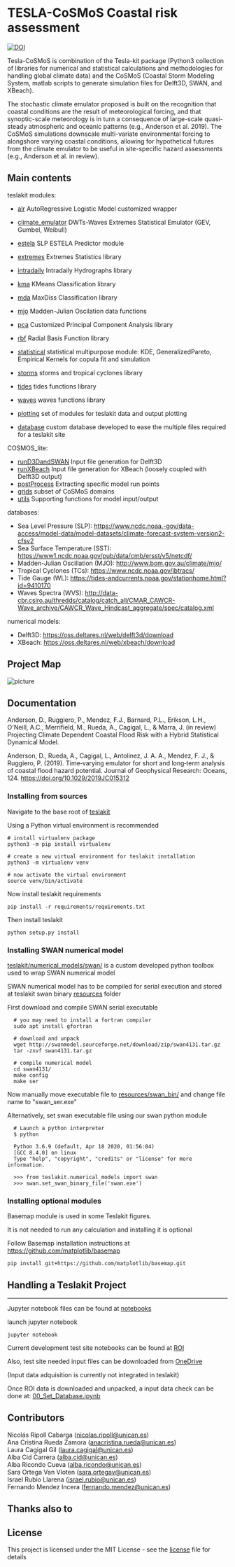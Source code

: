 # TESLA-CoSMoS Coastal risk assessment 

[![DOI](https://zenodo.org/badge/381731651.svg)](https://zenodo.org/badge/latestdoi/381731651)


Tesla-CoSMoS is combination of the Tesla-kit package (Python3 collection of libraries for numerical and statistical calculations and methodologies for handling global climate data) and the CoSMoS (Coastal Storm Modeling System, matlab scripts to generate simulation files for Delft3D, SWAN, and XBeach).

The stochastic climate emulator proposed is built on the recognition that coastal conditions are the result of meteorological forcing, and that synoptic-scale meteorology is in turn a consequence of large-scale quasi-steady atmospheric and oceanic patterns (e.g., Anderson et al. 2019). The CoSMoS simulations downscale multi-variate environmental forcing to alongshore varying coastal conditions, allowing for hypothetical futures from the climate emulator to be useful in site-specific hazard assessments (e.g., Anderson et al. in review).


## Main contents

teslakit modules:

- [alr](./teslakit/alr.py) AutoRegressive Logistic Model customized wrapper
- [climate\_emulator](./teslakit/climate_emulator.py) DWTs-Waves Extremes Statistical Emulator (GEV, Gumbel, Weibull)
- [estela](./teslakit/estela.py) SLP ESTELA Predictor module
- [extremes](./teslakit/extremes.py) Extremes Statistics library
- [intradaily](./teslakit/intradaily.py) Intradaily Hydrographs library
- [kma](./teslakit/kma.py) KMeans Classification library 
- [mda](./teslakit/mda.py) MaxDiss Classification library 
- [mjo](./teslakit/mjo.py) Madden-Julian Oscilation data functions 
- [pca](./teslakit/pca.py) Customized Principal Component Analysis library 
- [rbf](./teslakit/rbf.py) Radial Basis Function library 
- [statistical](./teslakit/statistical.py) statistical multipurpose module: KDE,
  GeneralizedPareto, Empirical Kernels for copula fit and simulation
- [storms](./teslakit/storms.py) storms and tropical cyclones library
- [tides](./teslakit/tides.py) tides functions library
- [waves](./teslakit/waves.py) waves functions library

- [plotting](./teslakit/plotting/) set of modules for teslakit data and output plotting 
- [database](./teslakit/database.py) custom database developed to ease the multiple files required for a teslakit site 

COSMOS_lite:
- [runD3DandSWAN](./COSMOS_lite/runD3DandSWAN/) Input file generation for Delft3D
- [runXBeach](./COSMOS_lite/runXBeach/) Input file generation for XBeach (loosely coupled with Delft3D output)
- [postProcess](./COSMOS_lite/postProcess/) Extracting specific model run points
- [grids](./COSMOS_lite/clean_flow_wave_model2/) subset of CoSMoS domains
- [utils](./COSMOS_lite/utils/) Supporting functions for model input/output

databases:
- Sea Level Pressure (SLP): https://www.ncdc.noaa.-gov/data-access/model-data/model-datasets/climate-forecast-system-version2-cfsv2
- Sea Surface Temperature (SST): https://www1.ncdc.noaa.gov/pub/data/cmb/ersst/v5/netcdf/
- Madden-Julian Oscillation (MJO): http://www.bom.gov.au/climate/mjo/ 
- Tropical Cyclones (TCs): https://www.ncdc.noaa.gov/ibtracs/
- Tide Gauge (WL): https://tides-andcurrents.noaa.gov/stationhome.html?id=9410170
- Waves Spectra (WVS): http://data-cbr.csiro.au/thredds/catalog/catch_all/CMAR_CAWCR-Wave_archive/CAWCR_Wave_Hindcast_aggregate/spec/catalog.xml

numerical models:
- Delft3D: https://oss.deltares.nl/web/delft3d/download
- XBeach: https://oss.deltares.nl/web/xbeach/download

## Project Map

![picture](docs/img/map.svg)


## Documentation

Anderson, D., Ruggiero, P., Mendez, F.J., Barnard, P.L., Erikson, L.H., O'Neill, A.C., Merrifield, M., Rueda, A., Cagigal, L., & Marra, J. (in review) Projecting Climate Dependent Coastal Flood Risk with a Hybrid Statistical Dynamical Model.

Anderson, D., Rueda, A., Cagigal, L., Antolinez, J. A. A., Mendez, F. J., & Ruggiero, P. (2019). Time‐varying emulator for short and long‐term analysis of coastal flood hazard potential. Journal of Geophysical Research: Oceans, 124. https://doi.org/10.1029/2019JC015312



### Installing from sources

Navigate to the base root of [teslakit](./)

Using a Python virtual environment is recommended

```
# install virtualenv package 
python3 -m pip install virtualenv

# create a new virtual environment for teslakit installation
python3 -m virtualenv venv

# now activate the virtual environment
source venv/bin/activate
```

Now install teslakit requirements

```
pip install -r requirements/requirements.txt
```

Then install teslakit

```
python setup.py install
```

### Installing SWAN numerical model


[teslakit/numerical\_models/swan/](./teslakit/numerical_models/swan/) is a custom developed python toolbox used to wrap SWAN numerical model

SWAN numerical model has to be compiled for serial execution and stored at teslakit swan binary [resources](./teslakit/numerical_models/swan/resources/) folder

First download and compile SWAN serial executable

```
  # you may need to install a fortran compiler
  sudo apt install gfortran

  # download and unpack
  wget http://swanmodel.sourceforge.net/download/zip/swan4131.tar.gz
  tar -zxvf swan4131.tar.gz

  # compile numerical model
  cd swan4131/
  make config
  make ser
```

Now manually move executable file to [resources/swan\_bin/](./teslakit/numerical_models/swan/resources/swan_bin/) and change file name to "swan\_ser.exe"

Alternatively, set swan executable file using our swan python module

```
  # Launch a python interpreter
  $ python

  Python 3.6.9 (default, Apr 18 2020, 01:56:04) 
  [GCC 8.4.0] on linux
  Type "help", "copyright", "credits" or "license" for more information.
  
  >>> from teslakit.numerical_models import swan
  >>> swan.set_swan_binary_file('swan.exe')
```


### Installing optional modules

Basemap module is used in some Teslakit figures.

It is not needed to run any calculation and installing it is optional

Follow Basemap installation instructions at https://github.com/matplotlib/basemap

```
pip install git+https://github.com/matplotlib/basemap.git
```

## Handling a Teslakit Project 
- - -

Jupyter notebook files can be found at [notebooks](notebooks/)

launch jupyter notebook

```
jupyter notebook
```

Current development test site notebooks can be found at [ROI](notebooks/ROI/)

Also, test site needed input files can be downloaded from [OneDrive](https://unican-my.sharepoint.com/:f:/g/personal/ripolln_unican_es/EuqAnf1Xeg1IkS1gaqio8i0BxnwZbbsj3BQdHMoiIGIOPg?e=JGyVU5)

(Input data adquisition is currently not integrated in teslakit)


Once ROI data is downloaded and unpacked, a input data check can be done at: [00_Set_Database.ipynb](notebooks/ROI/01_Offshore/00_Set_Database.ipynb)


## Contributors

Nicolás Ripoll Cabarga (nicolas.ripoll@unican.es)\
Ana Cristina Rueda Zamora (anacristina.rueda@unican.es)\
Laura Cagigal Gil (laura.cagigal@unican.es)\
Alba Cid Carrera (alba.cid@unican.es)\
Alba Ricondo Cueva (alba.ricondo@unican.es)\
Sara Ortega Van Vloten (sara.ortegav@unican.es)\
Israel Rubio Llarena (israel.rubio@unican.es)\
Fernando Mendez Incera (fernando.mendez@unican.es)

## Thanks also to


## License

This project is licensed under the MIT License - see the [license](LICENSE.txt) file for details




